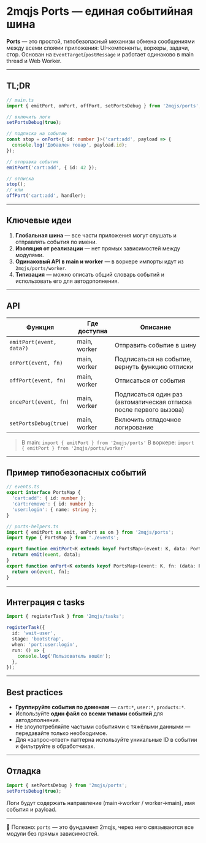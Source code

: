 # 2mqjs Ports — единая событийная шина

**Ports** — это простой, типобезопасный механизм обмена сообщениями между всеми слоями приложения:
UI-компоненты, воркеры, задачи, стор.
Основан на `EventTarget`/`postMessage` и работает одинаково в main thread и Web Worker.

---

## TL;DR

```ts
// main.ts
import { emitPort, onPort, offPort, setPortsDebug } from '2mqjs/ports';

// включить логи
setPortsDebug(true);

// подписка на событие
const stop = onPort<{ id: number }>('cart:add', payload => {
  console.log('Добавлен товар', payload.id);
});

// отправка события
emitPort('cart:add', { id: 42 });

// отписка
stop();
// или
offPort('cart:add', handler);
```

---

## Ключевые идеи

1. **Глобальная шина** — все части приложения могут слушать и отправлять события по имени.
2. **Изоляция от реализации** — нет прямых зависимостей между модулями.
3. **Одинаковый API в main и worker** — в воркере импорты идут из `2mqjs/ports/worker`.
4. **Типизация** — можно описать общий словарь событий и использовать его для автодополнения.

---

## API

| Функция                  | Где доступна | Описание                                                           |
| ------------------------ | ------------ | ------------------------------------------------------------------ |
| `emitPort(event, data?)` | main, worker | Отправить событие в шину                                           |
| `onPort(event, fn)`      | main, worker | Подписаться на событие, вернуть функцию отписки                    |
| `offPort(event, fn)`     | main, worker | Отписаться от события                                              |
| `oncePort(event, fn)`    | main, worker | Подписаться один раз (автоматическая отписка после первого вызова) |
| `setPortsDebug(true)`    | main, worker | Включить отладочное логирование                                    |

> В main: `import { emitPort } from '2mqjs/ports'`
> В воркере: `import { emitPort } from '2mqjs/ports/worker'`

---

## Пример типобезопасных событий

```ts
// events.ts
export interface PortsMap {
  'cart:add': { id: number };
  'cart:remove': { id: number };
  'user:login': { name: string };
}

// ports-helpers.ts
import { emitPort as emit, onPort as on } from '2mqjs/ports';
import type { PortsMap } from './events';

export function emitPort<K extends keyof PortsMap>(event: K, data: PortsMap[K]) {
  return emit(event, data);
}
export function onPort<K extends keyof PortsMap>(event: K, fn: (data: PortsMap[K]) => void) {
  return on(event, fn);
}
```

---

## Интеграция с tasks

```ts
import { registerTask } from '2mqjs/tasks';

registerTask({
  id: 'wait-user',
  stage: 'bootstrap',
  when: 'port:user:login',
  run: () => {
    console.log('Пользователь вошёл');
  },
});
```

---

## Best practices

* **Группируйте события по доменам** — `cart:*`, `user:*`, `products:*`.
* Используйте **один файл со всеми типами событий** для автодополнения.
* Не злоупотребляйте частыми событиями с тяжёлыми данными — передавайте только необходимое.
* Для «запрос-ответ» паттерна используйте уникальные ID в событии и фильтруйте в обработчиках.

---

## Отладка

```ts
import { setPortsDebug } from '2mqjs/ports';
setPortsDebug(true);
```

Логи будут содержать направление (main→worker / worker→main), имя события и payload.

---

📌 Полезно: `ports` — это фундамент 2mqjs, через него связываются все модули без прямых зависимостей.
